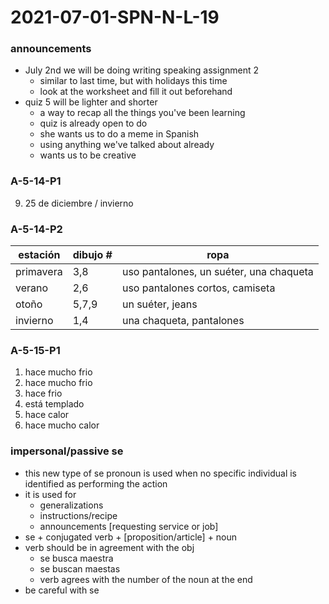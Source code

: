 # 2021-07-01-SPN-N-L-19

### announcements
- July 2nd we will be doing writing speaking assignment 2
  - similar to last time, but with holidays this time
  - look at the worksheet and fill it out beforehand
- quiz 5 will be lighter and shorter
  - a way to recap all the things you've been learning
  - quiz is already open to do
  - she wants us to do a meme in Spanish
  - using anything we've talked about already
  - wants us to be creative

### A-5-14-P1
9.  25 de diciembre / invierno

### A-5-14-P2

| estación | dibujo # | ropa |
| --- | --- | --- |
| primavera | 3,8 | uso pantalones, un suéter, una chaqueta |
| verano | 2,6 | uso pantalones cortos, camiseta |
| otoño | 5,7,9 | un suéter, jeans |
| invierno | 1,4 | una chaqueta, pantalones |

### A-5-15-P1
1. hace mucho frio
2. hace mucho frio
3. hace frio
4. está templado
5. hace calor
6. hace mucho calor

### impersonal/passive se
- this new type of se pronoun is used when no specific individual is identified as performing the action
- it is used for
  - generalizations
  - instructions/recipe
  - announcements [requesting service or job]
- se + conjugated verb + [proposition/article] + noun
- verb should be in agreement with the obj
  - se busca maestra
  - se buscan maestas
  - verb agrees with the number of the noun at the end
- be careful with se 
